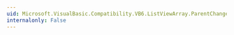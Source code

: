 ```yaml
---
uid: Microsoft.VisualBasic.Compatibility.VB6.ListViewArray.ParentChanged
internalonly: False
---
```

